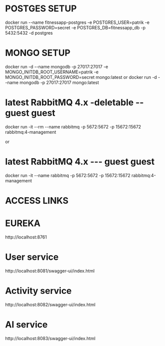 # POSTGES SETUP
docker run --name fitnessapp-postgres -e POSTGRES_USER=patrik -e POSTGRES_PASSWORD=secret -e POSTGRES_DB=fitnessapp_db -p 5432:5432 -d postgres

# MONGO SETUP
docker run -d --name mongodb -p 27017:27017 -e MONGO_INITDB_ROOT_USERNAME=patrik -e MONGO_INITDB_ROOT_PASSWORD=secret mongo:latest
or
docker run -d --name mongodb -p 27017:27017 mongo:latest

# latest RabbitMQ 4.x -deletable -- guest guest
docker run -it --rm --name rabbitmq -p 5672:5672 -p 15672:15672 rabbitmq:4-management

or
# latest RabbitMQ 4.x --- guest guest
docker run -it --name rabbitmq -p 5672:5672 -p 15672:15672 rabbitmq:4-management

# ACCESS LINKS

# EUREKA
http://localhost:8761

# User service
http://localhost:8081/swagger-ui/index.html

# Activity service
http://localhost:8082/swagger-ui/index.html

# AI service
http://localhost:8083/swagger-ui/index.html
